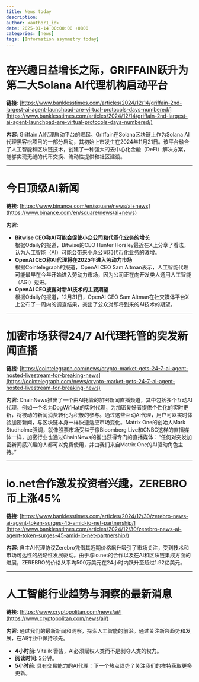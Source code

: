 ```yaml
---
title: News today
description:
author: <author1_id>
date: 2025-01-14 00:00:00 +0800
categories: [news]
tags: [Information asymmetry today]
---
```


# 在兴趣日益增长之际，GRIFFAIN跃升为第二大Solana AI代理机构启动平台

**链接**: [https://www.banklesstimes.com/articles/2024/12/14/griffain-2nd-largest-ai-agent-launchpad-are-virtual-protocols-days-numbered/](https://www.banklesstimes.com/articles/2024/12/14/griffain-2nd-largest-ai-agent-launchpad-are-virtual-protocols-days-numbered/)

**内容**: Griffain AI代理启动平台的崛起。Griffain在Solana区块链上作为Solana AI代理黑客松项目的一部分启动，其初始上市发生在2024年11月21日。该平台融合了人工智能和区块链技术，创建了一种强大的去中心化金融（DeFi）解决方案，能够实现无缝的代币交换、流动性提供和社区建设。

---

# 今日顶级AI新闻

**链接**: [https://www.binance.com/en/square/news/ai+news](https://www.binance.com/en/square/news/ai+news)

**内容**:
- **Bitwise CEO称AI可能会促使小众公司和代币化业务的增长**  
  根据Odaily的报道，Bitwise的CEO Hunter Horsley最近在X上分享了看法，认为人工智能（AI）可能会带来小众公司和代币化业务的激增。
- **OpenAI CEO称AI代理将在2025年进入劳动力市场**  
  根据Cointelegraph的报道，OpenAI CEO Sam Altman表示，人工智能代理可能最早在今年开始进入劳动力市场，因为公司正在向开发类人通用人工智能（AGI）迈进。
- **OpenAI CEO披露对新AI技术的主要期望**  
  根据Odaily的报道，12月31日，OpenAI CEO Sam Altman在社交媒体平台X上公布了一周内的调查结果，突出了公众对即将到来的AI技术的期望。

---

# 加密市场获得24/7 AI代理托管的突发新闻直播

**链接**: [https://cointelegraph.com/news/crypto-market-gets-24-7-ai-agent-hosted-livestream-for-breaking-news](https://cointelegraph.com/news/crypto-market-gets-24-7-ai-agent-hosted-livestream-for-breaking-news)

**内容**: ChainNews推出了一个由AI托管的加密新闻直播频道，其中包括多个互动AI代理，例如一个名为DogWifHat的实时代理，为加密爱好者提供个性化的实时更新，将被动的新闻消费转化为积极的参与。通过这些互动AI代理，用户可以实时体验加密新闻，与区块链本身一样快速适应市场变化。Matrix One的创始人Mark Studholme强调，就像股票市场受益于像Bloomberg Live和CNBC这样的直播媒体一样，加密行业也通过ChainNews的推出获得专门的直播媒体：“任何对突发加密新闻感兴趣的人都可以免费使用，并由我们来自Matrix One的AI驱动角色主持。”

---

# io.net合作激发投资者兴趣，ZEREBRO币上涨45%

**链接**: [https://www.banklesstimes.com/articles/2024/12/30/zerebro-news-ai-agent-token-surges-45-amid-io-net-partnership/](https://www.banklesstimes.com/articles/2024/12/30/zerebro-news-ai-agent-token-surges-45-amid-io-net-partnership/)

**内容**: 自主AI代理协议Zerebro凭借其近期价格飙升吸引了市场关注，受到技术和市场可达性的战略性发展驱动。由于与io.net的合作以及在AI和区块链集成方面的进展，ZEREBRO的价格从平均500万美元在24小时内跃升至超过1.92亿美元。

---

# 人工智能行业趋势与洞察的最新消息

**链接**: [https://www.cryptopolitan.com/news/ai/](https://www.cryptopolitan.com/news/ai/)

**内容**: 通过我们的最新新闻和洞察，探索人工智能的前沿。通过关注新兴趋势和发展，在AI行业中保持领先。
- **4小时前**: Vitalik 警告，AI必须赋权人类而不是剥夺人类的权力。
- **阅读时间**: 2分钟。
- **5小时前**: 具有交易能力的AI代理：下一个热点趋势？关注我们的推特获取更多更新。
